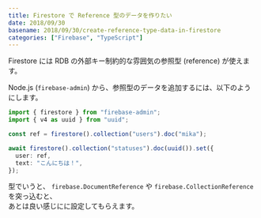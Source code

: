 ```yaml
---
title: Firestore で Reference 型のデータを作りたい
date: 2018/09/30
basename: 2018/09/30/create-reference-type-data-in-firestore
categories: ["Firebase", "TypeScript"]
---
```


Firestore には RDB の外部キー制約的な雰囲気の参照型 (reference) が使えます。

Node.js (`firebase-admin`) から、参照型のデータを追加するには、以下のようにします。

```typescript
import { firestore } from "firebase-admin";
import { v4 as uuid } from "uuid";

const ref = firestore().collection("users").doc("mika");

await firestore().collection("statuses").doc(uuid()).set({
  user: ref,
  text: "こんにちは！",
});
```

型でいうと、 `firebase.DocumentReference` や `firebase.CollectionReference` を突っ込むと、  
あとは良い感じにに設定してもらえます。
